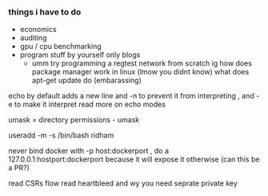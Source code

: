 ### things i have to do 
- economics 
- auditing 
- gpu / cpu benchmarking 
- program stuff by yourself only blogs 
    - umm try programming a regtest network from scratch ig 
how does package manager work in linux (lmow you didnt know)
what does apt-get update do (embarassing)

echo by default adds a new line 
and -n to prevent it from interpreting , 
and -e to make it interpret 
read more on echo modes 

umask = directory permissions - umask 


useradd -m -s /bin/bash ridham

never bind docker with -p host:dockerport , do a 127.0.0.1:hostport:dockerport because it will expose it otherwise (can this be a PR?)

read CSRs flow 
read heartbleed and wy you need seprate private key 
